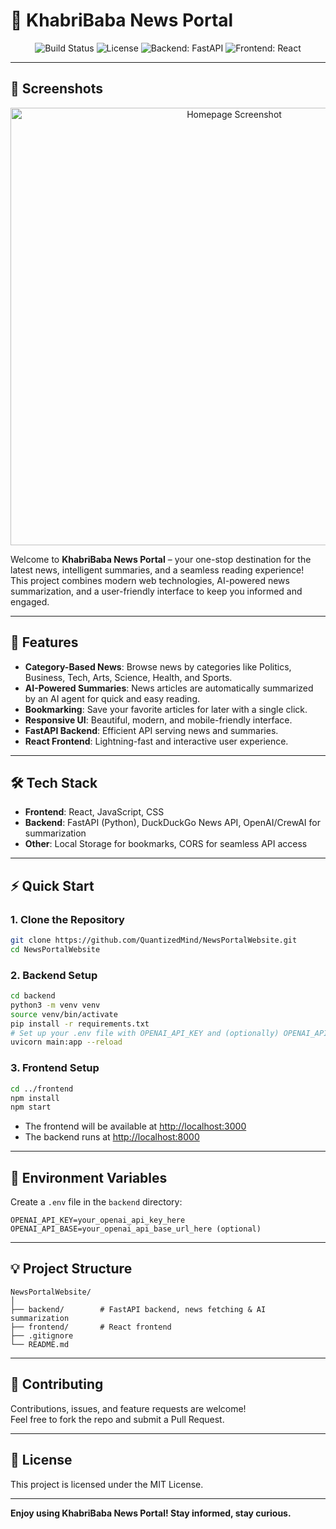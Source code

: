 # 📰 KhabriBaba News Portal

<p align="center">
  <img src="https://img.shields.io/badge/build-passing-brightgreen" alt="Build Status"/>
  <img src="https://img.shields.io/badge/license-MIT-blue.svg" alt="License"/>
  <img src="https://img.shields.io/badge/backend-FastAPI-blue" alt="Backend: FastAPI"/>
  <img src="https://img.shields.io/badge/frontend-React-blue" alt="Frontend: React"/>
</p>

---

## 📸 Screenshots

<p align="center">
  <img src="screenshots/README_SCREENSHOT_1.png" alt="Homepage Screenshot" width="700"/>
  <!-- Add more screenshots as needed -->
</p>


Welcome to **KhabriBaba News Portal** – your one-stop destination for the latest news, intelligent summaries, and a seamless reading experience!  
This project combines modern web technologies, AI-powered news summarization, and a user-friendly interface to keep you informed and engaged.

---

## 🚀 Features

- **Category-Based News**: Browse news by categories like Politics, Business, Tech, Arts, Science, Health, and Sports.
- **AI-Powered Summaries**: News articles are automatically summarized by an AI agent for quick and easy reading.
- **Bookmarking**: Save your favorite articles for later with a single click.
- **Responsive UI**: Beautiful, modern, and mobile-friendly interface.
- **FastAPI Backend**: Efficient API serving news and summaries.
- **React Frontend**: Lightning-fast and interactive user experience.

---

## 🛠️ Tech Stack

- **Frontend**: React, JavaScript, CSS
- **Backend**: FastAPI (Python), DuckDuckGo News API, OpenAI/CrewAI for summarization
- **Other**: Local Storage for bookmarks, CORS for seamless API access

---

## ⚡ Quick Start

### 1. Clone the Repository

```bash
git clone https://github.com/QuantizedMind/NewsPortalWebsite.git
cd NewsPortalWebsite
```

### 2. Backend Setup

```bash
cd backend
python3 -m venv venv
source venv/bin/activate
pip install -r requirements.txt
# Set up your .env file with OPENAI_API_KEY and (optionally) OPENAI_API_BASE
uvicorn main:app --reload
```

### 3. Frontend Setup

```bash
cd ../frontend
npm install
npm start
```
- The frontend will be available at [http://localhost:3000](http://localhost:3000)
- The backend runs at [http://localhost:8000](http://localhost:8000)

---

## 🧩 Environment Variables

Create a `.env` file in the `backend` directory:

```
OPENAI_API_KEY=your_openai_api_key_here
OPENAI_API_BASE=your_openai_api_base_url_here (optional)
```

---

## 💡 Project Structure

```
NewsPortalWebsite/
│
├── backend/        # FastAPI backend, news fetching & AI summarization
├── frontend/       # React frontend
├── .gitignore
└── README.md
```

---

## 🤝 Contributing

Contributions, issues, and feature requests are welcome!  
Feel free to fork the repo and submit a Pull Request.

---

## 📄 License

This project is licensed under the MIT License.

---

**Enjoy using KhabriBaba News Portal! Stay informed, stay curious.**
